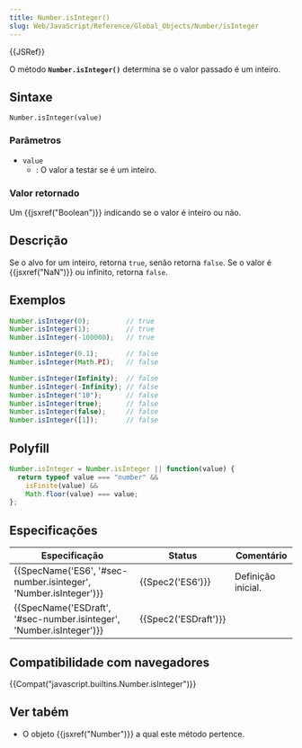 ```yaml
---
title: Number.isInteger()
slug: Web/JavaScript/Reference/Global_Objects/Number/isInteger
---
```

{{JSRef}}

O método **`Number.isInteger()`** determina se o valor passado é um inteiro.

## Sintaxe

```
Number.isInteger(value)
```

### Parâmetros

- `value`
  - : O valor a testar se é um inteiro.

### Valor retornado

Um {{jsxref("Boolean")}} indicando se o valor é inteiro ou não.

## Descrição

Se o alvo for um inteiro, retorna `true`, senão retorna `false`. Se o valor é {{jsxref("NaN")}} ou infinito, retorna `false`.

## Exemplos

```js
Number.isInteger(0);         // true
Number.isInteger(1);         // true
Number.isInteger(-100000);   // true

Number.isInteger(0.1);       // false
Number.isInteger(Math.PI);   // false

Number.isInteger(Infinity);  // false
Number.isInteger(-Infinity); // false
Number.isInteger("10");      // false
Number.isInteger(true);      // false
Number.isInteger(false);     // false
Number.isInteger([1]);       // false
```

## Polyfill

```js
Number.isInteger = Number.isInteger || function(value) {
  return typeof value === "number" &&
    isFinite(value) &&
    Math.floor(value) === value;
};
```

## Especificações

| Especificação                                                                                | Status                       | Comentário         |
| -------------------------------------------------------------------------------------------- | ---------------------------- | ------------------ |
| {{SpecName('ES6', '#sec-number.isinteger', 'Number.isInteger')}}         | {{Spec2('ES6')}}         | Definição inicial. |
| {{SpecName('ESDraft', '#sec-number.isinteger', 'Number.isInteger')}} | {{Spec2('ESDraft')}} |                    |

## Compatibilidade com navegadores

{{Compat("javascript.builtins.Number.isInteger")}}

## Ver tabém

- O objeto {{jsxref("Number")}} a qual este método pertence.
